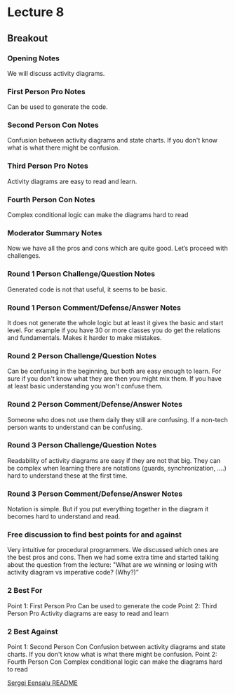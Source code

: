 # Lecture 8

## Breakout

###  Opening Notes
We will discuss activity diagrams. 

###  First Person Pro Notes 
Can be used to generate the code.

###  Second Person Con Notes
Confusion between activity diagrams and state charts. If you don't know what is what there might be confusion. 

###  Third Person Pro Notes 
Activity diagrams are easy to read and learn. 

###  Fourth Person Con Notes
Complex conditional logic can make the diagrams hard to read

###  Moderator Summary Notes
Now we have all the pros and cons which are quite good. Let’s proceed with challenges.

###  Round 1 Person Challenge/Question Notes
Generated code is not that useful, it seems to be basic.  

###  Round 1 Person Comment/Defense/Answer Notes 
It does not generate the whole logic but at least it gives the basic and start level. For example if you have 30 or more classes you do get the relations and fundamentals. Makes it harder to make mistakes. 

###  Round 2 Person Challenge/Question Notes 
Can be confusing in the beginning, but both are easy enough to learn. For sure if you don't know what they are then you might mix them. If you have at least basic understanding you won't confuse them. 

###  Round 2 Person Comment/Defense/Answer Notes 
Someone who does not use them daily they still are confusing. If a non-tech person wants to understand can be confusing. 

###  Round 3 Person Challenge/Question Notes
Readability of activity diagrams are easy if they are not that big. They can be complex when learning there are notations (guards, synchronization, ….) hard to understand these at the first time. 

###  Round 3 Person Comment/Defense/Answer Notes
Notation is simple. But if you put everything together in the diagram it becomes hard to understand and read.


###  Free discussion to find best points for and against
Very intuitive for procedural programmers. We discussed which ones are the best pros and cons. Then we had some extra time and started talking about the question from the lecture: "What are we winning or losing with activity diagram vs  imperative code? (Why?)”

###  2 Best For
Point 1: First Person Pro Can be used to generate the code 
Point 2: Third Person Pro Activity diagrams are easy to read and learn

###  2 Best Against
Point 1: Second Person Con Confusion between activity diagrams and state charts. If you don't know what is what there might be confusion. 
Point 2: Fourth Person Con Complex conditional logic can make the diagrams hard to read


[Sergei Eensalu README](/Sergei%20Eensalu/README.md)
